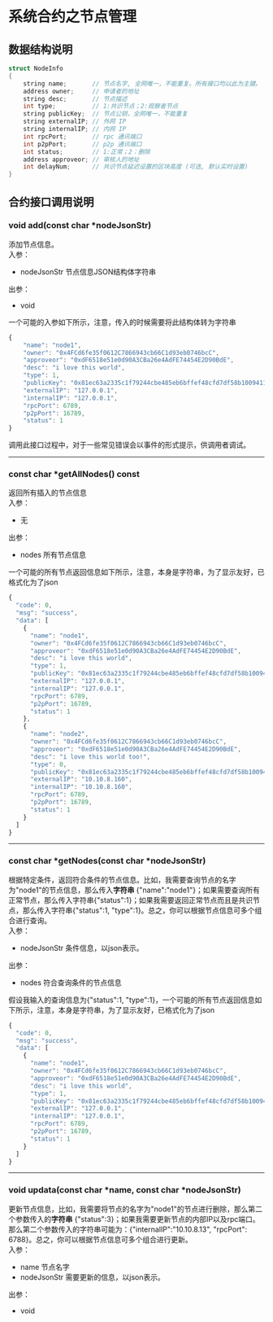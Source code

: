 # 系统合约之节点管理

## 数据结构说明

```c++
struct NodeInfo
{
    string name;       // 节点名字, 全网唯一，不能重复。所有接口均以此为主键。
    address owner;     // 申请者的地址
    string desc;       // 节点描述
    int type;          // 1:共识节点；2:观察者节点
    string publicKey;  // 节点公钥，全网唯一，不能重复
    string externalIP; // 外网 IP
    string internalIP; // 内网 IP
    int rpcPort;       // rpc 通讯端口
    int p2pPort;       // p2p 通讯端口
    int status;        // 1:正常；2：删除
    address approveor; // 审核人的地址
    int delayNum;      // 共识节点延迟设置的区块高度 (可选, 默认实时设置)
}
```

## 合约接口调用说明
### void add(const char *nodeJsonStr)
添加节点信息。  
入参：
* nodeJsonStr 节点信息JSON结构体字符串   

出参：
* void 

一个可能的入参如下所示，注意，传入的时候需要将此结构体转为字符串
```javascript
{
    "name": "node1",
    "owner": "0x4FCd6fe35f0612C7866943cb66C1d93eb0746bcC",
    "approveor": "0xdF6518e51e0d90A3CBa26e4AdFE74454E2D90BdE",
    "desc": "i love this world",
    "type": 1,
    "publicKey": "0x81ec63a2335c1f79244cbe485eb6bffef48cfd7df58b1009411c6114670eefd27da865914c70f7e49ceeb1002f1c24f4930975a2eb05cb5ac1373bed83a9932a",
    "externalIP": "127.0.0.1",
    "internalIP": "127.0.0.1",
    "rpcPort": 6789,
    "p2pPort": 16789,
    "status": 1
}
```

调用此接口过程中，对于一些常见错误会以事件的形式提示，供调用者调试。
*****
### const char *getAllNodes() const
返回所有插入的节点信息  
入参：
* 无

出参：
* nodes 所有节点信息

一个可能的所有节点返回信息如下所示，注意，本身是字符串，为了显示友好，已格式化为了json
```javascript
{
  "code": 0,
  "msg": "success",
  "data": [
    {
      "name": "node1",
      "owner": "0x4FCd6fe35f0612C7866943cb66C1d93eb0746bcC",
      "approveor": "0xdF6518e51e0d90A3CBa26e4AdFE74454E2D90BdE",
      "desc": "i love this world",
      "type": 1,
      "publicKey": "0x81ec63a2335c1f79244cbe485eb6bffef48cfd7df58b1009411c6114670eefd27da865914c70f7e49ceeb1002f1c24f4930975a2eb05cb5ac1373bed83a9932a",
      "externalIP": "127.0.0.1",
      "internalIP": "127.0.0.1",
      "rpcPort": 6789,
      "p2pPort": 16789,
      "status": 1
    },
    {
      "name": "node2",
      "owner": "0x4FCd6fe35f0612C7866943cb66C1d93eb0746bcC",
      "approveor": "0xdF6518e51e0d90A3CBa26e4AdFE74454E2D90BdE",
      "desc": "i love this world too!",
      "type": 0,
      "publicKey": "0x81ec63a2335c1f79244cbe485eb6bffef48cfd7df58b1009411c6114670eefd27da865914c70f7e49ceeb1002f1c24f4930975a2eb05cb5ac1373bed83a9932a",
      "externalIP": "10.10.8.160",
      "internalIP": "10.10.8.160",
      "rpcPort": 6789,
      "p2pPort": 16789,
      "status": 1
    }
  ]
}
```
*****
### const char *getNodes(const char *nodeJsonStr)
根据特定条件，返回符合条件的节点信息。比如，我需要查询节点的名字为"node1"的节点信息，那么传入**字符串** {"name":"node1"}；如果需要查询所有正常节点，那么传入字符串{"status":1}；如果我需要返回正常节点而且是共识节点，那么传入字符串{"status":1, "type":1}。总之，你可以根据节点信息可多个组合进行查询。  
入参：
* nodeJsonStr 条件信息，以json表示。

出参：
* nodes  符合查询条件的节点信息

假设我输入的查询信息为{"status":1, "type":1}，一个可能的所有节点返回信息如下所示，注意，本身是字符串，为了显示友好，已格式化为了json
```javascript
{
  "code": 0,
  "msg": "success",
  "data": [
    {
      "name": "node1",
      "owner": "0x4FCd6fe35f0612C7866943cb66C1d93eb0746bcC",
      "approveor": "0xdF6518e51e0d90A3CBa26e4AdFE74454E2D90BdE",
      "desc": "i love this world",
      "type": 1,
      "publicKey": "0x81ec63a2335c1f79244cbe485eb6bffef48cfd7df58b1009411c6114670eefd27da865914c70f7e49ceeb1002f1c24f4930975a2eb05cb5ac1373bed83a9932a",
      "externalIP": "127.0.0.1",
      "internalIP": "127.0.0.1",
      "rpcPort": 6789,
      "p2pPort": 16789,
      "status": 1
    }
  ]
}
```
*****
### void updata(const char *name, const char *nodeJsonStr)
更新节点信息，比如，我需要将节点的名字为"node1"的节点进行删除，那么第二个参数传入的**字符串** {"status":3}；如果我需要更新节点的内部IP以及rpc端口。那么第二个参数传入的字符串可能为：{"internalIP":"10.10.8.13", "rpcPort": 6788}。总之，你可以根据节点信息可多个组合进行更新。  
入参：

* name 节点名字
* nodeJsonStr 需要更新的信息，以json表示。
  

出参：

* void

